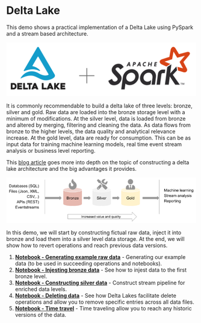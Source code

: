 # Delta Lake

This demo shows a practical implementation of a Delta Lake using PySpark and a stream based architecture.

![delta_lake_logo](images/delta_lake_logos.png)

It is commonly recommendable to build a delta lake of three levels: bronze, silver and gold. Raw data are loaded into the bronze storage level with a minimum of modifications. At the silver level, data is loaded from bronze and altered by merging, filtering and cleaning the data. As data flows from bronze to the higher levels, the data quality and analytical relevance increase. At the gold level, data are ready for consumption. This can be as input data for training  machine learning models, real time event stream analysis or business level reporting.

This [blog article](https://blogg.kantega.no/delta-lake-arkitektur-datalagring-analyse/) goes more into depth on the topic of constructing a delta lake architecture and the big advantages it provides.

![Deltalake](images/delta_lake.png)

In this demo, we will start by constructing fictual raw data, inject it into bronze and load them into a silver level data storage. At the end, we will show how to revert operations and reach previous data versions.

1. [**Notebook - Generating example raw data**](/notebooks/generated_data/delta_demo/generate_raw.py) - Generating our example data (to be used in succeeding operations and notebooks).
1. [**Notebook - Injesting bronze data**](/notebooks/generated_data/delta_demo/bronze.py) - See how to injest data to the first bronze level.
1. [**Notebook - Constructing silver data**](/notebooks/generated_data/delta_demo/silver.py) - Construct stream pipeline for enriched data levels.
1. [**Notebook - Deleting data**](/notebooks/generated_data/delta_demo/delete.py) - See how Delta Lakes facilitate delete operations and allow you to remove specific entries across all data files.
1. [**Notebook - Time travel**](/notebooks/generated_data/delta_demo/time_travel.py) - Time traveling allow you to reach any historic versions of the data.
